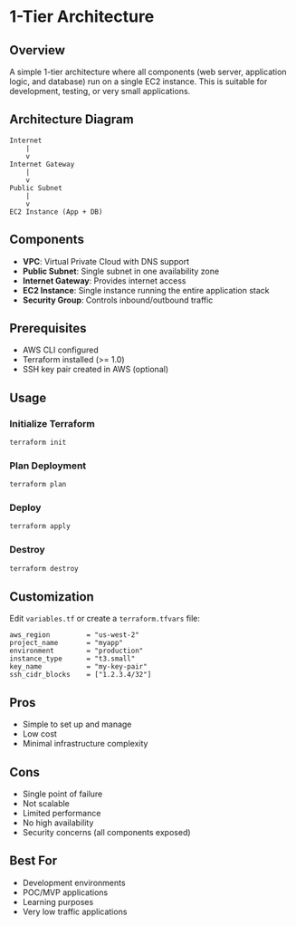 # 1-Tier Architecture

## Overview
A simple 1-tier architecture where all components (web server, application logic, and database) run on a single EC2 instance. This is suitable for development, testing, or very small applications.

## Architecture Diagram
```
Internet
    |
    v
Internet Gateway
    |
    v
Public Subnet
    |
    v
EC2 Instance (App + DB)
```

## Components
- **VPC**: Virtual Private Cloud with DNS support
- **Public Subnet**: Single subnet in one availability zone
- **Internet Gateway**: Provides internet access
- **EC2 Instance**: Single instance running the entire application stack
- **Security Group**: Controls inbound/outbound traffic

## Prerequisites
- AWS CLI configured
- Terraform installed (>= 1.0)
- SSH key pair created in AWS (optional)

## Usage

### Initialize Terraform
```bash
terraform init
```

### Plan Deployment
```bash
terraform plan
```

### Deploy
```bash
terraform apply
```

### Destroy
```bash
terraform destroy
```

## Customization
Edit `variables.tf` or create a `terraform.tfvars` file:

```hcl
aws_region         = "us-west-2"
project_name       = "myapp"
environment        = "production"
instance_type      = "t3.small"
key_name           = "my-key-pair"
ssh_cidr_blocks    = ["1.2.3.4/32"]
```

## Pros
- Simple to set up and manage
- Low cost
- Minimal infrastructure complexity

## Cons
- Single point of failure
- Not scalable
- Limited performance
- No high availability
- Security concerns (all components exposed)

## Best For
- Development environments
- POC/MVP applications
- Learning purposes
- Very low traffic applications
